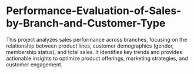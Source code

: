 # Performance-Evaluation-of-Sales-by-Branch-and-Customer-Type
This project analyzes sales performance across branches, focusing on the relationship between product lines, customer demographics (gender, membership status), and total sales. It identifies key trends and provides actionable insights to optimize product offerings, marketing strategies, and customer engagement.
